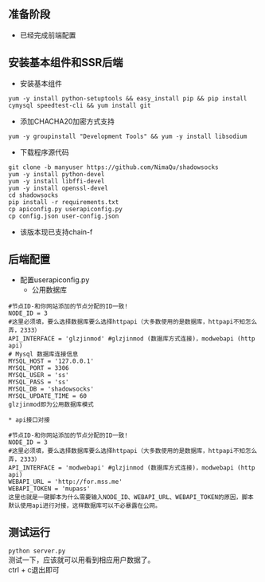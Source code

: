 

## 准备阶段  

* 已经完成前端配置  

## 安装基本组件和SSR后端  

* 安装基本组件  
```  
yum -y install python-setuptools && easy_install pip && pip install cymysql speedtest-cli && yum install git  
```  
* 添加CHACHA20加密方式支持  
```
yum -y groupinstall "Development Tools" && yum -y install libsodium  
```  

* 下载程序源代码  
```  
git clone -b manyuser https://github.com/NimaQu/shadowsocks
yum -y install python-devel  
yum -y install libffi-devel  
yum -y install openssl-devel  
cd shadowsocks  
pip install -r requirements.txt  
cp apiconfig.py userapiconfig.py  
cp config.json user-config.json  
```  
  * 该版本现已支持chain-f  

## 后端配置  

* 配置userapiconfig.py  
    * 公用数据库
```    
#节点ID-和你网站添加的节点分配的ID一致!  
NODE_ID = 3  
#这里必须填，要么选择数据库要么选择httpapi（大多数使用的是数据库，httpapi不知怎么弄，2333）  
API_INTERFACE = 'glzjinmod' #glzjinmod (数据库方式连接)，modwebapi (http api)  
# Mysql 数据库连接信息  
MYSQL_HOST = '127.0.0.1'  
MYSQL_PORT = 3306  
MYSQL_USER = 'ss'  
MYSQL_PASS = 'ss'  
MYSQL_DB = 'shadowsocks'  
MYSQL_UPDATE_TIME = 60  
glzjinmod即为公用数据库模式  
```  
    * api接口对接  

```    
#节点ID-和你网站添加的节点分配的ID一致!  
NODE_ID = 3  
#这里必须填，要么选择数据库要么选择httpapi（大多数使用的是数据库，httpapi不知怎么弄，2333）  
API_INTERFACE = 'modwebapi' #glzjinmod (数据库方式连接)，modwebapi (http api)  
WEBAPI_URL = 'http://for.mss.me'  
WEBAPI_TOKEN = 'mupass'  
这里也就是一键脚本为什么需要输入NODE_ID、WEBAPI_URL、WEBAPI_TOKEN的原因，脚本默认使用api进行对接，这样数据库可以不必暴露在公网。  
```  

## 测试运行
  `python server.py`  
  测试一下，应该就可以用看到相应用户数据了。  
  ctrl + c退出即可  





